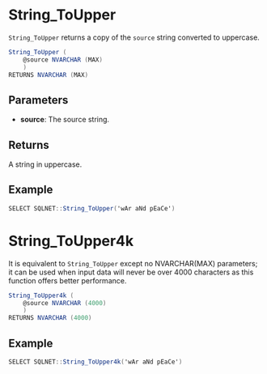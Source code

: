 # String_ToUpper

`String_ToUpper` returns a copy of the `source` string converted to uppercase.

```csharp
String_ToUpper (
	@source NVARCHAR (MAX)
	)
RETURNS NVARCHAR (MAX)
```

## Parameters

  - **source**: The source string.

## Returns

A string in uppercase.

## Example

```csharp
SELECT SQLNET::String_ToUpper('wAr aNd pEaCe')
```

# String_ToUpper4k

It is equivalent to `String_ToUpper` except no NVARCHAR(MAX) parameters; it can be used when input data will never be over 4000 characters as this function offers better performance.

```csharp
String_ToUpper4k (
	@source NVARCHAR (4000)
	)
RETURNS NVARCHAR (4000)
```

## Example

```csharp
SELECT SQLNET::String_ToUpper4k('wAr aNd pEaCe')
```